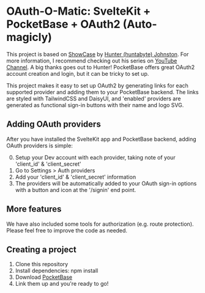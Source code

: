 # OAuth-O-Matic: SvelteKit + PocketBase + OAuth2 (Auto-magicly)

This project is based on [ShowCase](https://github.com/huntabyte/showcase) by
[Hunter (huntabyte) Johnston](https://github.com/huntabyte/showcase). For more information,
I recommend checking out his series on [YouTube Channel](https://youtube.com/@huntabyte). A
big thanks goes out to Hunter! PocketBase offers great OAuth2 account creation and login, but
it can be tricky to set up.

This project makes it easy to set up OAuth2 by generating links for each supported provider and adding them to your PocketBase backend. The links are styled with TailwindCSS and DaisyUI, and 'enabled' providers are generated as functional sign-in buttons with their name and logo SVG.

## Adding OAuth providers

After you have installed the SvelteKit app and PocketBase backend, adding OAuth providers is simple:

0. Setup your Dev account with each provider, taking note of your 'client_id' & 'client_secret'
1. Go to Settings > Auth providers
2. Add your 'client_id' & 'client_secret' information
3. The providers will be automatically added to your OAuth sign-in options with a button and icon at the '/signin' end point.


## More features

We have also included some tools for authorization (e.g. route protection). Please feel free to improve the code as needed.

## Creating a project

1. Clone this repository
2. Install dependencies: npm install
3. Download [PocketBase](https://pocketbase.io/)
4. Link them up and you're ready to go!
